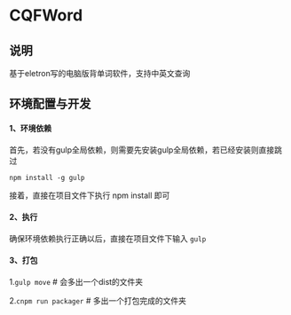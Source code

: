 # CQFWord
## 说明

  基于eletron写的电脑版背单词软件，支持中英文查询

## 环境配置与开发

#### 1、环境依赖
  首先，若没有gulp全局依赖，则需要先安装gulp全局依赖，若已经安装则直接跳过
    
  `npm install -g gulp`
    
  接着，直接在项目文件下执行 npm install 即可
  
#### 2、执行

  确保环境依赖执行正确以后，直接在项目文件下输入 `gulp`
  
#### 3、打包
 
  1.`gulp move` # 会多出一个dist的文件夹
  
  2.`cnpm run packager` # 多出一个打包完成的文件夹
  
  
